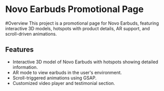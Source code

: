 # Novo Earbuds Promotional Page

#Overview
This project is a promotional page for Novo Earbuds, featuring interactive 3D models, hotspots with product details, AR support, and scroll-driven animations.

## Features
- Interactive 3D model of Novo Earbuds with hotspots showing detailed information.
- AR mode to view earbuds in the user's environment.
- Scroll-triggered animations using GSAP.
- Customized video player and testimonial section.
